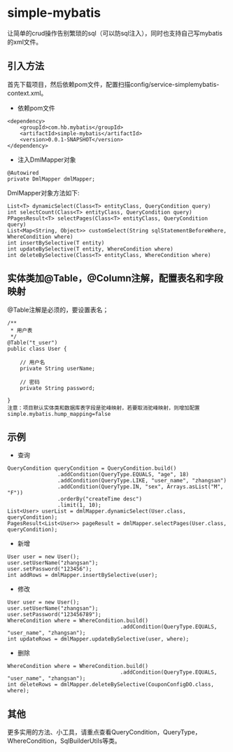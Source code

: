 # simple-mybatis
让简单的crud操作告别繁琐的sql（可以防sql注入），同时也支持自己写mybatis的xml文件。
## 引入方法
首先下载项目，然后依赖pom文件，配置扫描config/service-simplemybatis-context.xml。
- 依赖pom文件
```
<dependency>
    <groupId>com.hb.mybatis</groupId>
    <artifactId>simple-mybatis</artifactId>
    <version>0.0.1-SNAPSHOT</version>
</dependency>
```
- 注入DmlMapper对象
```
@Autowired
private DmlMapper dmlMapper;
```
DmlMapper对象方法如下:  
```
List<T> dynamicSelect(Class<T> entityClass, QueryCondition query)
int selectCount(Class<T> entityClass, QueryCondition query)
PPagesResult<T> selectPages(Class<T> entityClass, QueryCondition query)
List<Map<String, Object>> customSelect(String sqlStatementBeforeWhere, WhereCondition where)
int insertBySelective(T entity)
int updateBySelective(T entity, WhereCondition where)
int deleteBySelective(Class<T> entityClass, WhereCondition where)
```
## 实体类加@Table，@Column注解，配置表名和字段映射
@Table注解是必须的，要设置表名；  
```$xslt
/**
 * 用户表
 */
@Table("t_user")
public class User {

    // 用户名
    private String userName;

    // 密码
    private String password;

}
注意：项目默认实体类和数据库表字段是驼峰映射，若要取消驼峰映射，则增加配置simple.mybatis.hump_mapping=false
```
## 示例
- 查询
```
QueryCondition queryCondition = QueryCondition.build()
                .addCondition(QueryType.EQUALS, "age", 18)
                .addCondition(QueryType.LIKE, "user_name", "zhangsan")
                .addCondition(QueryType.IN, "sex", Arrays.asList("M", "F"))
                .orderBy("createTime desc")
                .limit(1, 10);
List<User> userList = dmlMapper.dynamicSelect(User.class, queryCondition);
PagesResult<List<User>> pageResult = dmlMapper.selectPages(User.class, queryCondition);
```
- 新增
```
User user = new User();
user.setUserName("zhangsan");
user.setPassword("123456");
int addRows = dmlMapper.insertBySelective(user);
```
- 修改
```
User user = new User();
user.setUserName("zhangsan");
user.setPassword("123456789");
WhereCondition where = WhereCondition.build()
                                    .addCondition(QueryType.EQUALS, "user_name", "zhangsan");
int updateRows = dmlMapper.updateBySelective(user, where);
```
- 删除
```
WhereCondition where = WhereCondition.build()
                                    .addCondition(QueryType.EQUALS, "user_name", "zhangsan");
int deleteRows = dmlMapper.deleteBySelective(CouponConfigDO.class, where);
```
## 其他
更多实用的方法、小工具，请重点查看QueryCondition，QueryType，WhereCondition，SqlBuilderUtils等类。

